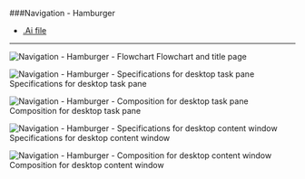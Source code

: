 ###Navigation - Hamburger
* [.Ai file](https://github.com/OfficeDev/Office-Add-in-UX-Design-Patterns/blob/master/Patterns/Source%20Files/Navigation_Hamburger.ai?raw=true)

***
![Navigation - Hamburger - Flowchart](https://raw.githubusercontent.com/OfficeDev/Office-Add-in-UX-Design-Patterns/master/Patterns/Assets/Navigation_Hamburger/Navigation_Hamburger_Title%20Page.png)
Flowchart and title page

![Navigation - Hamburger - Specifications for desktop task pane](https://raw.githubusercontent.com/OfficeDev/Office-Add-in-UX-Design-Patterns/master/Patterns/Assets/Navigation_Hamburger/Navigation_Hamburger_Desktop%20Task%20Pane%20Callouts.png)
Specifications for desktop task pane 


![Navigation - Hamburger - Composition for desktop task pane](https://raw.githubusercontent.com/OfficeDev/Office-Add-in-UX-Design-Patterns/master/Patterns/Assets/Navigation_Hamburger/Navigation_Hamburger_Desktop%20Task%20Pane.png)
Composition for desktop task pane 


![Navigation - Hamburger - Specifications for desktop content window](https://raw.githubusercontent.com/OfficeDev/Office-Add-in-UX-Design-Patterns/master/Patterns/Assets/Navigation_Hamburger/Navigation_Hamburger_Desktop%20Content%20Window%20Callouts.png)
Specifications for desktop content window


![Navigation - Hamburger - Composition for desktop content window](https://raw.githubusercontent.com/OfficeDev/Office-Add-in-UX-Design-Patterns/master/Patterns/Assets/Navigation_Hamburger/Navigation_Hamburger_Desktop%20Content%20Window.png)
Composition for desktop content window

